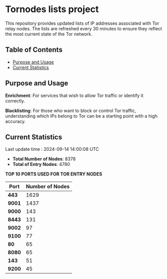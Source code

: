 # Tornodes lists project

This repository provides updated lists of IP addresses associated with Tor relay nodes. The lists are refreshed every 30 minutes to ensure they reflect the most current state of the Tor network.

## Table of Contents

- [Purpose and Usage](#purpose-and-usage)
- [Current Statistics](#current-statistics)


## Purpose and Usage

**Enrichment**: For services that wish to allow Tor traffic or identify it correctly.

**Blacklisting**: For those who want to block or control Tor traffic, understanding which IPs belong to Tor can be a starting point with a high accuracy.

## Current Statistics

Last update time : 2024-09-14 14:00:08 UTC

- **Total Number of Nodes**: 8378
- **Total of Entry Nodes**: 4780

**TOP 10 PORTS USED FOR TOR ENTRY NODES**

| **Port** | **Number of Nodes** |
|------|-----------------|
| **443**   | 1629  |
| **9001**   | 1437  |
| **9000**   | 143  |
| **8443**   | 131  |
| **9002**   | 97  |
| **9100**   | 77  |
| **80**   | 65  |
| **8080**   | 65  |
| **143**   | 51  |
| **9200**   | 45  |

